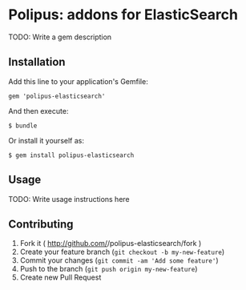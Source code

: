 # Polipus: addons for ElasticSearch

TODO: Write a gem description

## Installation

Add this line to your application's Gemfile:

    gem 'polipus-elasticsearch'

And then execute:

    $ bundle

Or install it yourself as:

    $ gem install polipus-elasticsearch

## Usage

TODO: Write usage instructions here

## Contributing

1. Fork it ( http://github.com/<my-github-username>/polipus-elasticsearch/fork )
2. Create your feature branch (`git checkout -b my-new-feature`)
3. Commit your changes (`git commit -am 'Add some feature'`)
4. Push to the branch (`git push origin my-new-feature`)
5. Create new Pull Request
